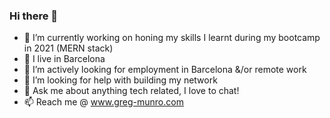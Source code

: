 ### Hi there 👋

- 🔭 I’m currently working on honing my skills I learnt during my bootcamp in 2021 (MERN stack)
- 🌱 I live in Barcelona
- 👯 I’m actively looking for employment in Barcelona &/or remote work
- 🤔 I’m looking for help with building my network
- 💬 Ask me about anything tech related, I love to chat!
- 📫 Reach me @ www.greg-munro.com
